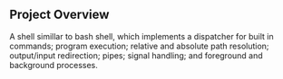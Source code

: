 ## Project Overview
A shell simillar to bash shell, which implements a dispatcher for built in commands; program execution; relative and absolute path resolution; output/input redirection; pipes; signal handling; and foreground and background processes. 
